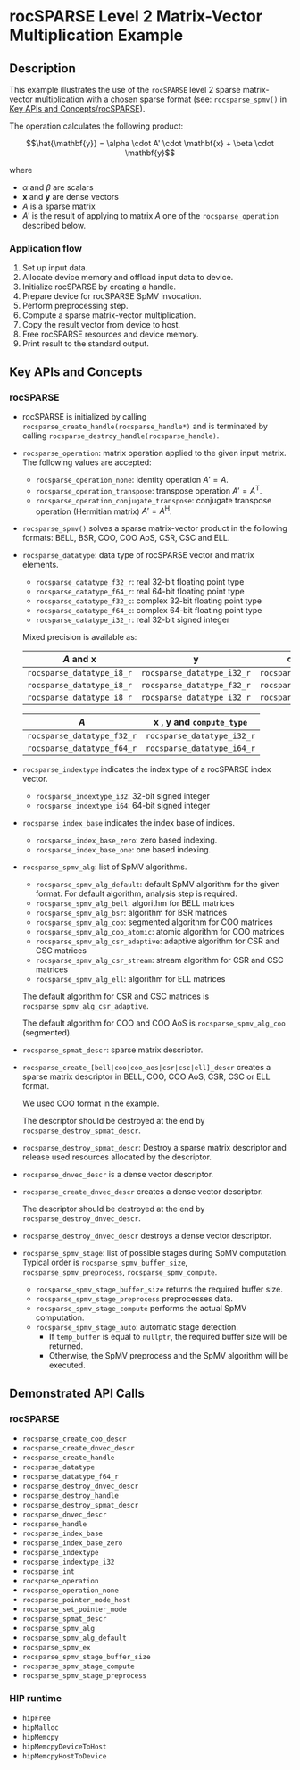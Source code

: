 # rocSPARSE Level 2 Matrix-Vector Multiplication Example

## Description

This example illustrates the use of the `rocSPARSE` level 2 sparse matrix-vector multiplication with a chosen sparse format (see: `rocsparse_spmv()` in [Key APIs and Concepts/rocSPARSE](#rocsparse)).

The operation calculates the following product:

$$\hat{\mathbf{y}} = \alpha \cdot A' \cdot \mathbf{x} + \beta \cdot \mathbf{y}$$

where

- $\alpha$ and $\beta$ are scalars
- $\mathbf{x}$ and $\mathbf{y}$ are dense vectors
- $A$ is a sparse matrix
- $A'$ is the result of applying to matrix $A$ one of the `rocsparse_operation` described below.

### Application flow

1. Set up input data.
2. Allocate device memory and offload input data to device.
3. Initialize rocSPARSE by creating a handle.
4. Prepare device for rocSPARSE SpMV invocation.
5. Perform preprocessing step.
6. Compute a sparse matrix-vector multiplication.
7. Copy the result vector from device to host.
8. Free rocSPARSE resources and device memory.
9. Print result to the standard output.

## Key APIs and Concepts

### rocSPARSE

- rocSPARSE is initialized by calling `rocsparse_create_handle(rocsparse_handle*)` and is terminated by calling `rocsparse_destroy_handle(rocsparse_handle)`.
- `rocsparse_operation`: matrix operation applied to the given input matrix. The following values are accepted:
  - `rocsparse_operation_none`: identity operation $A' = A$.
  - `rocsparse_operation_transpose`: transpose operation $A' = A^\mathrm{T}$.
  - `rocsparse_operation_conjugate_transpose`: conjugate transpose operation (Hermitian matrix) $A' = A^\mathrm{H}$.

- `rocsparse_spmv()` solves a sparse matrix-vector product in the following formats: BELL, BSR, COO, COO AoS, CSR, CSC and ELL.

- `rocsparse_datatype`: data type of rocSPARSE vector and matrix elements.
  - `rocsparse_datatype_f32_r`: real 32-bit floating point type
  - `rocsparse_datatype_f64_r`: real 64-bit floating point type
  - `rocsparse_datatype_f32_c`: complex 32-bit floating point type
  - `rocsparse_datatype_f64_c`: complex 64-bit floating point type
  - `rocsparse_datatype_i32_r`: real 32-bit signed integer

  Mixed precision is available as:

  |  $A$ and $\mathbf{x}$     |       $\mathbf{y}$         |       `compute_type`       |
  |---------------------------|----------------------------|----------------------------|
  | `rocsparse_datatype_i8_r` | `rocsparse_datatype_i32_r` | `rocsparse_datatype_i32_r` |
  | `rocsparse_datatype_i8_r` | `rocsparse_datatype_f32_r` | `rocsparse_datatype_f32_r` |
  | `rocsparse_datatype_i8_r` | `rocsparse_datatype_i32_r` | `rocsparse_datatype_i32_r` |

  |             $A$            | $\mathbf{x}$ , $\mathbf{y}$ and `compute_type` |
  |----------------------------|------------------------------------------------|
  | `rocsparse_datatype_f32_r` |            `rocsparse_datatype_i32_r`          |
  | `rocsparse_datatype_f64_r` |            `rocsparse_datatype_i64_r`          |

- `rocsparse_indextype` indicates the index type of a rocSPARSE index vector.
  - `rocsparse_indextype_i32`: 32-bit signed integer
  - `rocsparse_indextype_i64`: 64-bit signed integer

- `rocsparse_index_base` indicates the index base of indices.
  - `rocsparse_index_base_zero`: zero based indexing.
  - `rocsparse_index_base_one`: one based indexing.

- `rocsparse_spmv_alg`: list of SpMV algorithms.
  - `rocsparse_spmv_alg_default`: default SpMV algorithm for the given format. For default algorithm, analysis step is required.
  - `rocsparse_spmv_alg_bell`: algorithm for BELL matrices
  - `rocsparse_spmv_alg_bsr`: algorithm for BSR matrices
  - `rocsparse_spmv_alg_coo`: segmented algorithm for COO matrices
  - `rocsparse_spmv_alg_coo_atomic`: atomic algorithm for COO matrices
  - `rocsparse_spmv_alg_csr_adaptive`: adaptive algorithm for CSR and CSC matrices
  - `rocsparse_spmv_alg_csr_stream`: stream algorithm for CSR and CSC matrices
  - `rocsparse_spmv_alg_ell`: algorithm for ELL matrices

  The default algorithm for CSR and CSC matrices is `rocsparse_spmv_alg_csr_adaptive`.

  The default algorithm for COO and COO AoS is `rocsparse_spmv_alg_coo` (segmented).

- `rocsparse_spmat_descr`: sparse matrix descriptor.
- `rocsparse_create_[bell|coo|coo_aos|csr|csc|ell]_descr` creates a sparse matrix descriptor in BELL, COO, COO AoS, CSR, CSC or ELL format.

  We used COO format in the example.

  The descriptor should be destroyed at the end by `rocsparse_destroy_spmat_descr`.

- `rocsparse_destroy_spmat_descr`: Destroy a sparse matrix descriptor and release used resources allocated by the descriptor.

- `rocsparse_dnvec_descr` is a dense vector descriptor.
- `rocsparse_create_dnvec_descr` creates a dense vector descriptor.

    The descriptor should be destroyed at the end by `rocsparse_destroy_dnvec_descr`.

- `rocsparse_destroy_dnvec_descr` destroys a dense vector descriptor.

- `rocsparse_spmv_stage`: list of possible stages during SpMV computation. Typical order is `rocsparse_spmv_buffer_size`, `rocsparse_spmv_preprocess`, `rocsparse_spmv_compute`.
  - `rocsparse_spmv_stage_buffer_size` returns the required buffer size.
  - `rocsparse_spmv_stage_preprocess` preprocesses data.
  - `rocsparse_spmv_stage_compute` performs the actual SpMV computation.
  - `rocsparse_spmv_stage_auto`: automatic stage detection.
    - If `temp_buffer` is equal to `nullptr`, the required buffer size will be returned.
    - Otherwise, the SpMV preprocess and the SpMV algorithm will be executed.

## Demonstrated API Calls

### rocSPARSE

- `rocsparse_create_coo_descr`
- `rocsparse_create_dnvec_descr`
- `rocsparse_create_handle`
- `rocsparse_datatype`
- `rocsparse_datatype_f64_r`
- `rocsparse_destroy_dnvec_descr`
- `rocsparse_destroy_handle`
- `rocsparse_destroy_spmat_descr`
- `rocsparse_dnvec_descr`
- `rocsparse_handle`
- `rocsparse_index_base`
- `rocsparse_index_base_zero`
- `rocsparse_indextype`
- `rocsparse_indextype_i32`
- `rocsparse_int`
- `rocsparse_operation`
- `rocsparse_operation_none`
- `rocsparse_pointer_mode_host`
- `rocsparse_set_pointer_mode`
- `rocsparse_spmat_descr`
- `rocsparse_spmv_alg`
- `rocsparse_spmv_alg_default`
- `rocsparse_spmv_ex`
- `rocsparse_spmv_stage_buffer_size`
- `rocsparse_spmv_stage_compute`
- `rocsparse_spmv_stage_preprocess`

### HIP runtime

- `hipFree`
- `hipMalloc`
- `hipMemcpy`
- `hipMemcpyDeviceToHost`
- `hipMemcpyHostToDevice`
